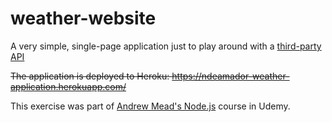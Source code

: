 # weather-website
A very simple, single-page application just to play around with a [third-party API](https://darksky.net/dev) 

~~The application is deployed to Heroku: https://ndeamador-weather-application.herokuapp.com/~~

This exercise was part of [Andrew Mead's Node.js](https://www.udemy.com/course/the-complete-nodejs-developer-course-2/) course in Udemy.
